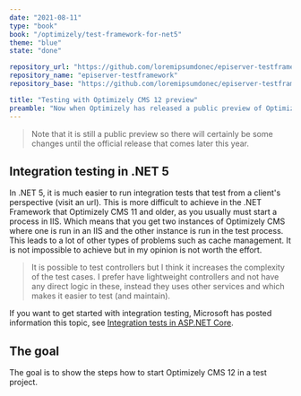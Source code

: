 ```yaml
---
date: "2021-08-11"
type: "book"
book: "/optimizely/test-framework-for-net5"
theme: "blue"
state: "done"

repository_url: "https://github.com/loremipsumdonec/episerver-testframework"
repository_name: "episerver-testframework"
repository_base: "https://github.com/loremipsumdonec/episerver-testframework/blob/main/posts/test_framework_for_net5"

title: "Testing with Optimizely CMS 12 preview"
preamble: "Now when Optimizely has released a public preview of Optimizely CMS 12 that’s built with .NET 5, it's time to start exploring how to perform integration testing."
---
```


> Note that it is still a public preview so there will certainly be some changes until the official release that comes later this year.

## Integration testing in .NET 5

In .NET 5, it is much easier to run integration tests that test from a client's perspective (visit an url). This is more difficult to achieve in the .NET Framework that Optimizely CMS 11 and older, as you usually must start a process in IIS. Which means that you get two instances of Optimizely CMS where one is run in an IIS and the other instance is run in the test process. This leads to a lot of other types of problems such as cache management. It is not impossible to achieve but in my opinion is not worth the effort.

> It is possible to test controllers but I think it increases the complexity of the test cases. I prefer have lightweight controllers and not have any direct logic in these, instead they uses other services and which makes it easier to test (and maintain).

If you want to get started with integration testing, Microsoft has posted information this topic, see [Integration tests in ASP.NET Core](https://docs.microsoft.com/en-us/aspnet/core/test/integration-tests?view=aspnetcore-5.0).

## The goal

The goal is to show the steps how to start Optimizely CMS 12 in a test project.

